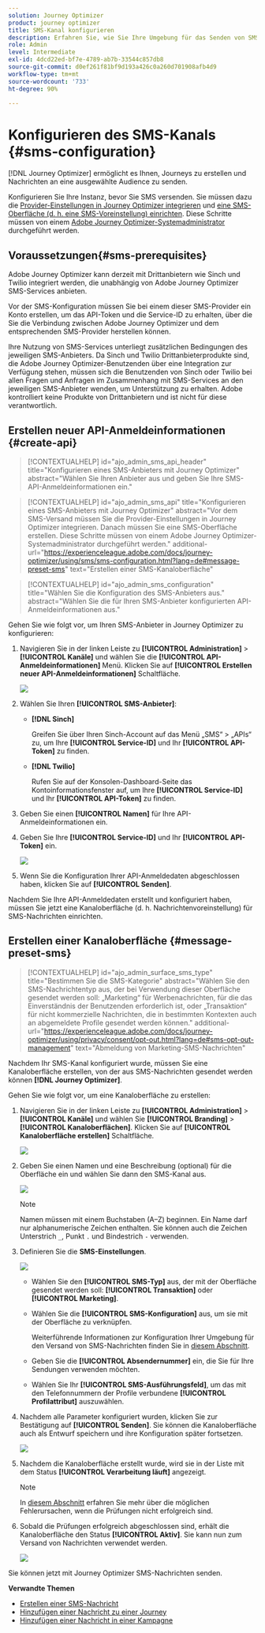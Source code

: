 ```yaml
---
solution: Journey Optimizer
product: journey optimizer
title: SMS-Kanal konfigurieren
description: Erfahren Sie, wie Sie Ihre Umgebung für das Senden von SMS-Nachrichten mit Journey Optimizer konfigurieren
role: Admin
level: Intermediate
exl-id: 4dcd22ed-bf7e-4789-ab7b-33544c857db8
source-git-commit: d0ef261f81bf9d193a426c0a260d701908afb4d9
workflow-type: tm+mt
source-wordcount: '733'
ht-degree: 90%

---
```


# Konfigurieren des SMS-Kanals {#sms-configuration}

[!DNL Journey Optimizer] ermöglicht es Ihnen, Journeys zu erstellen und Nachrichten an eine ausgewählte Audience zu senden.

Konfigurieren Sie Ihre Instanz, bevor Sie SMS versenden. Sie müssen dazu die [Provider-Einstellungen in Journey Optimizer integrieren](#create-api) und [eine SMS-Oberfläche (d. h. eine SMS-Voreinstellung) einrichten](#message-preset-sms). Diese Schritte müssen von einem [Adobe Journey Optimizer-Systemadministrator](../start/path/administrator.md) durchgeführt werden.

## Voraussetzungen{#sms-prerequisites}

Adobe Journey Optimizer kann derzeit mit Drittanbietern wie Sinch und Twilio integriert werden, die unabhängig von Adobe Journey Optimizer SMS-Services anbieten.

Vor der SMS-Konfiguration müssen Sie bei einem dieser SMS-Provider ein Konto erstellen, um das API-Token und die Service-ID zu erhalten, über die Sie die Verbindung zwischen Adobe Journey Optimizer und dem entsprechenden SMS-Provider herstellen können.

Ihre Nutzung von SMS-Services unterliegt zusätzlichen Bedingungen des jeweiligen SMS-Anbieters. Da Sinch und Twilio Drittanbieterprodukte sind, die Adobe Journey Optimizer-Benutzenden über eine Integration zur Verfügung stehen, müssen sich die Benutzenden von Sinch oder Twilio bei allen Fragen und Anfragen im Zusammenhang mit SMS-Services an den jeweiligen SMS-Anbieter wenden, um Unterstützung zu erhalten. Adobe kontrolliert keine Produkte von Drittanbietern und ist nicht für diese verantwortlich.


## Erstellen neuer API-Anmeldeinformationen {#create-api}

>[!CONTEXTUALHELP]
>id="ajo_admin_sms_api_header"
>title="Konfigurieren eines SMS-Anbieters mit Journey Optimizer"
>abstract="Wählen Sie Ihren Anbieter aus und geben Sie Ihre SMS-API-Anmeldeinformationen ein."

>[!CONTEXTUALHELP]
>id="ajo_admin_sms_api"
>title="Konfigurieren eines SMS-Anbieters mit Journey Optimizer"
>abstract="Vor dem SMS-Versand müssen Sie die Provider-Einstellungen in Journey Optimizer integrieren. Danach müssen Sie eine SMS-Oberfläche erstellen. Diese Schritte müssen von einem Adobe Journey Optimizer-Systemadministrator durchgeführt werden."
>additional-url="https://experienceleague.adobe.com/docs/journey-optimizer/using/sms/sms-configuration.html?lang=de#message-preset-sms" text="Erstellen einer SMS-Kanaloberfläche"

>[!CONTEXTUALHELP]
>id="ajo_admin_sms_configuration"
>title="Wählen Sie die Konfiguration des SMS-Anbieters aus."
>abstract="Wählen Sie die für Ihren SMS-Anbieter konfigurierten API-Anmeldeinformationen aus."

Gehen Sie wie folgt vor, um Ihren SMS-Anbieter in Journey Optimizer zu konfigurieren:

1. Navigieren Sie in der linken Leiste zu **[!UICONTROL Administration]** > **[!UICONTROL Kanäle]** und wählen Sie die **[!UICONTROL API-Anmeldeinformationen]** Menü. Klicken Sie auf **[!UICONTROL Erstellen neuer API-Anmeldeinformationen]** Schaltfläche.

   ![](assets/sms_6.png)

1. Wählen Sie Ihren **[!UICONTROL SMS-Anbieter]**:

   * **[!DNL Sinch]**

      Greifen Sie über Ihren Sinch-Account auf das Menü „SMS“ > „APIs“ zu, um Ihre **[!UICONTROL Service-ID]** und Ihr **[!UICONTROL API-Token]** zu finden.

   * **[!DNL Twilio]**

      Rufen Sie auf der Konsolen-Dashboard-Seite das Kontoinformationsfenster auf, um Ihre **[!UICONTROL Service-ID]** und Ihr **[!UICONTROL API-Token]** zu finden.


1. Geben Sie einen **[!UICONTROL Namen]** für Ihre API-Anmeldeinformationen ein.

1. Geben Sie Ihre **[!UICONTROL Service-ID]** und Ihr **[!UICONTROL API-Token]** ein.

   ![](assets/sms_7.png)

1. Wenn Sie die Konfiguration Ihrer API-Anmeldedaten abgeschlossen haben, klicken Sie auf **[!UICONTROL Senden]**.

Nachdem Sie Ihre API-Anmeldedaten erstellt und konfiguriert haben, müssen Sie jetzt eine Kanaloberfläche (d. h. Nachrichtenvoreinstellung) für SMS-Nachrichten einrichten.

## Erstellen einer Kanaloberfläche {#message-preset-sms}

>[!CONTEXTUALHELP]
>id="ajo_admin_surface_sms_type"
>title="Bestimmen Sie die SMS-Kategorie"
>abstract="Wählen Sie den SMS-Nachrichtentyp aus, der bei Verwendung dieser Oberfläche gesendet werden soll: „Marketing“ für Werbenachrichten, für die das Einverständnis der Benutzenden erforderlich ist, oder „Transaktion“ für nicht kommerzielle Nachrichten, die in bestimmten Kontexten auch an abgemeldete Profile gesendet werden können."
>additional-url="https://experienceleague.adobe.com/docs/journey-optimizer/using/privacy/consent/opt-out.html?lang=de#sms-opt-out-management" text="Abmeldung von Marketing-SMS-Nachrichten"

Nachdem Ihr SMS-Kanal konfiguriert wurde, müssen Sie eine Kanaloberfläche erstellen, von der aus SMS-Nachrichten gesendet werden können **[!DNL Journey Optimizer]**.

Gehen Sie wie folgt vor, um eine Kanaloberfläche zu erstellen:

1. Navigieren Sie in der linken Leiste zu **[!UICONTROL Administration]** > **[!UICONTROL Kanäle]** und wählen Sie **[!UICONTROL Branding]** > **[!UICONTROL Kanaloberflächen]**. Klicken Sie auf **[!UICONTROL Kanaloberfläche erstellen]** Schaltfläche.

   ![](assets/preset-create.png)

1. Geben Sie einen Namen und eine Beschreibung (optional) für die Oberfläche ein und wählen Sie dann den SMS-Kanal aus.

   ![](assets/sms_preset.png)

   >[!NOTE]
   >
   > Namen müssen mit einem Buchstaben (A–Z) beginnen. Ein Name darf nur alphanumerische Zeichen enthalten. Sie können auch die Zeichen Unterstrich `_`, Punkt `.` und Bindestrich `-` verwenden.

1. Definieren Sie die **SMS-Einstellungen**.

   ![](assets/preset-sms.png)

   * Wählen Sie den **[!UICONTROL SMS-Typ]** aus, der mit der Oberfläche gesendet werden soll: **[!UICONTROL Transaktion]** oder **[!UICONTROL Marketing]**.

   * Wählen Sie die **[!UICONTROL SMS-Konfiguration]** aus, um sie mit der Oberfläche zu verknüpfen.

      Weiterführende Informationen zur Konfiguration Ihrer Umgebung für den Versand von SMS-Nachrichten finden Sie in [diesem Abschnitt](#create-api).

   * Geben Sie die **[!UICONTROL Absendernummer]** ein, die Sie für Ihre Sendungen verwenden möchten.

   * Wählen Sie Ihr **[!UICONTROL SMS-Ausführungsfeld]**, um das mit den Telefonnummern der Profile verbundene **[!UICONTROL Profilattribut]** auszuwählen.

1. Nachdem alle Parameter konfiguriert wurden, klicken Sie zur Bestätigung auf **[!UICONTROL Senden]**. Sie können die Kanaloberfläche auch als Entwurf speichern und ihre Konfiguration später fortsetzen.

   ![](assets/sms_preset_2.png)

1. Nachdem die Kanaloberfläche erstellt wurde, wird sie in der Liste mit dem Status **[!UICONTROL Verarbeitung läuft]** angezeigt.

   >[!NOTE]
   >
   >In [diesem Abschnitt](#monitor-channel-surfaces) erfahren Sie mehr über die möglichen Fehlerursachen, wenn die Prüfungen nicht erfolgreich sind.

1. Sobald die Prüfungen erfolgreich abgeschlossen sind, erhält die Kanaloberfläche den Status **[!UICONTROL Aktiv]**. Sie kann nun zum Versand von Nachrichten verwendet werden.

   ![](assets/preset-active.png)

Sie können jetzt mit Journey Optimizer SMS-Nachrichten senden.

**Verwandte Themen**

* [Erstellen einer SMS-Nachricht](create-sms.md)
* [Hinzufügen einer Nachricht zu einer Journey](../building-journeys/journeys-message.md)
* [Hinzufügen einer Nachricht in einer Kampagne](../campaigns/create-campaign.md)

